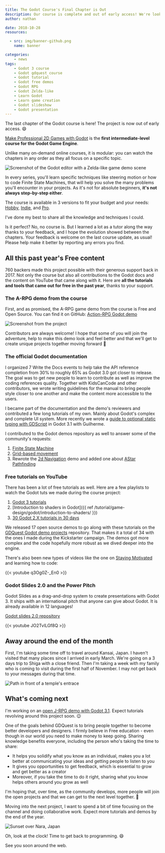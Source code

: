 ```yaml
---
title: The Godot Course's Final Chapter is Out
description: Our course is complete and out of early access! We're looking back at a year of free tutorials and open source contributions.
author: nathan

date: 2018-10-28
resources:

  - src: img/banner-github.png
    name: banner

categories:
    - news
tags:
    - Godot 3 course
    - Godot gdquest course
    - Godot tutorial
    - Godot free demos
    - Godot RPG
    - Godot Zelda-like
    - Learn Godot
    - Learn game creation
    - Godot slideshow
    - Godot presentation
---
```


The last chapter of the Godot course is here! The project is now out of early access. 😄

[Make Professional 2D Games with Godot](https://gumroad.com/l/godot-tutorial-make-professional-2d-games) is the **first intermediate-level course for the Godot Game Engine**.

Unlike many on-demand online courses, it is modular: you can watch the chapters in any order as they all focus on a specific topic.

![Screenshot of the Godot editor with a Zelda-like game demo scene](./img/course-project-screenshot.png)

In every series, you'll learn specific techniques like steering motion or how to code Finite State Machines, that will help you solve the many problems you'll encounter in your projects. As it's not for absolute beginners, **it's not always step-by-step either**.

The course is available in 3 versions to fit your budget and your needs: [Hobby](https://gumroad.com/l/vmPA), [Indie](https://gumroad.com/l/XEULZ), and [Pro](https://gumroad.com/l/godot-tutorial-make-professional-2d-games).

I've done my best to share all the knowledge and techniques I could.

Is it perfect? No, no course is. But I learned a lot as a tutor along the way thanks to your feedback, and I hope the evolution showed between the chapters. Your feedback is welcome on the last course update, as usual! Please help make it better by reporting any errors you find.

## All this past year's Free content

760 backers made this project possible with their generous support back in 2017. Not only the course but also all contributions to the Godot docs and the content on YouTube that came along with it. Here are **all the tutorials and tools that came out for free in the past year**, thanks to your support.

### The A-RPG demo from the course

First, and as promised, the A-RPG game demo from the course is Free and Open Source. You can find it on GitHub: [Action-RPG Godot demo](https://github.com/GDquest/make-pro-2d-games-with-godot/)

![Screenshot from the project](./img/boss-encounter-screenshot.jpg)

Contributors are always welcome! I hope that some of you will join the adventure, help to make this demo look and feel better and that we'll get to create unique projects together moving forward 🙂

### The official Godot documentation ###

I organized 7 Write the Docs events to help take the API reference completion from 30% to roughly 65% as Godot 3.0 got closer to release. The goal was to get new people to learn to contribute as well as improve the coding references quality. Together with KidsCanCode and other contributors, we wrote writing guidelines for the manual to bring people style closer to one another and make the content more accessible to the users.

I became part of the documentation and the demo's reviewers and contributed a few long tutorials of my own. Mainly about Godot's complex and complete UI system. More recently we wrote a [guide to optional static typing with GDScript](http://docs.godotengine.org/en/latest/getting_started/scripting/gdscript/static_typing.html) in Godot 3.1 with Guilherme.

I contributed to the Godot demos repository as well to answer some of the community's requests:

1. [Finite State Machine](https://github.com/godotengine/godot-demo-projects/tree/master/2d/finite_state_machine)
1. [Grid-based movement](https://github.com/godotengine/godot-demo-projects/tree/master/2d/grid_based_movement)
1. Rewrote the [2d Navigation](https://github.com/godotengine/godot-demo-projects/tree/master/2d/navigation) demo and added one about [AStar Pathfinding](https://github.com/godotengine/godot-demo-projects/tree/master/2d/navigation_astar)

### Free tutorials on YouTube ###

There has been a lot of free tutorials as well. Here are a few playlists to watch the Godot tuts we made during the course project:

1. [Godot 3 tutorials](https://www.youtube.com/watch?v=bS-tX2HopW0&list=PLhqJJNjsQ7KF0o0ke_CA2QlqK8BxQNSFS)
1. [Introduction to shaders in Godot]({{ ref /tutorial/game-design/godot/introduction-to-shaders/ }})
1. [30 Godot 2.X tutorials in 30 days](https://www.youtube.com/watch?v=eHtIcbrii2Y&list=PLhqJJNjsQ7KEr_YlibZ3SBuzfw9xwGduK)

We released 17 open source demos to go along with these tutorials on the [GDQuest Godot demo projects](https://github.com/GDquest/Godot-engine-tutorial-demos) repository. That makes it a total of 34 with the ones I made during the Kickstarter campaign. The demos got more complex and the code hopefully more robust as we dived deeper into the engine.

There's also been new types of videos like the one on [Staying Motivated](https://www.youtube.com/watch?v=JCuRcO_OH3A) and learning how to code:

{{< youtube q3Og0Z-_En0 >}}

### Godot Slides 2.0 and the Power Pitch ###

Godot Slides as a drag-and-drop system to create presentations with Godot 3. It ships with an international pitch that anyone can give about Godot. It is already available in 12 languages!

[Godot slides 2.0 repository](https://github.com/GDquest/godot-slides)

{{< youtube JO2TvlLGf8Q >}}

## Away around the end of the month ##

First, I'm taking some time off to travel around Kansai, Japan. I haven't visited that many places since I arrived in early March. We're going on a 3 days trip to Shiga with a close friend. Then I'm taking a week with my family who is coming to visit during the first half of November. I may not get back to your messages during that time.

![Path in front of a temple's entrace](./img/temple-path.jpg)

## What's coming next ##

I'm working on an [open J-RPG demo with Godot 3.1](https://github.com/GDquest/godot-turn-based-rpg/). Expect tutorials revolving around this project soon. 😉

One of the goals behind GDQuest is to bring people together to become better developers and designers. I firmly believe in Free education - even though in our world you need to make money to keep going. Sharing knowledge benefits everyone, including the person who's taking the time to share:

- It helps you solidify what you know as an individual, makes you a lot better at communicating your ideas and getting people to listen to you
- It gives you opportunities to get feedback, which is essential to grow and get better as a creator
- Moreover, if you take the time to do it right, sharing what you know helps others around you grow as well

I'm hoping that, over time, as the community develops, more people will join the open projects and that we can get to the next level together. 🐣

Moving into the next project, I want to spend a bit of time focusing on the channel and doing collaborative work. Expect more tutorials and demos by the end of the year.

![Sunset over Nara, Japan](./img/sunset-wakakusa.jpg)

Oh, look at the clock! Time to get back to programming. 😄

See you soon around the web.

